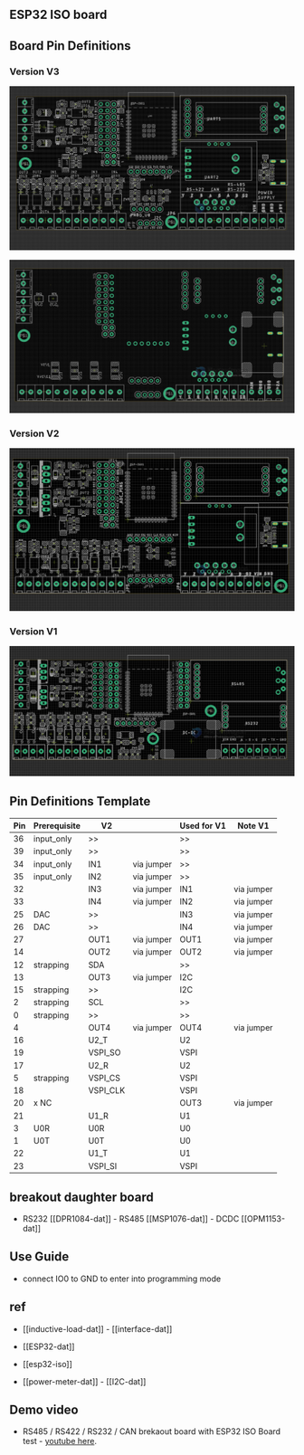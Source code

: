 ## ESP32 ISO board

## Board Pin Definitions

### Version V3 

![](2023-11-07-14-08-49.png)

![](2023-11-07-14-11-14.png)

### Version V2

![](2023-10-20-16-11-07.png)

### Version V1

![](2023-09-26-15-08-07.png)

## Pin Definitions Template

| Pin | Prerequisite | V2       |            | Used for V1 | Note V1    |
| --- | ------------ | -------- | ---------- | ----------- | ---------- |
| 36  | input_only   | >>       |            | >>          |            |
| 39  | input_only   | >>       |            | >>          |            |
| 34  | input_only   | IN1      | via jumper | >>          |            |
| 35  | input_only   | IN2      | via jumper | >>          |            |
| 32  |              | IN3      | via jumper | IN1         | via jumper |
| 33  |              | IN4      | via jumper | IN2         | via jumper |
| 25  | DAC          | >>       |            | IN3         | via jumper |
| 26  | DAC          | >>       |            | IN4         | via jumper |
| 27  |              | OUT1     | via jumper | OUT1        | via jumper |
| 14  |              | OUT2     | via jumper | OUT2        | via jumper |
| 12  | strapping    | SDA      |            | >>          |            |
| 13  |              | OUT3     | via jumper | I2C         |            |
| 15  | strapping    | >>       |            | I2C         |            |
| 2   | strapping    | SCL      |            | >>          |            |
| 0   | strapping    | >>       |            | >>          |            |
| 4   |              | OUT4     | via jumper | OUT4        | via jumper |
| 16  |              | U2_T     |            | U2          |            |
| 19  |              | VSPI_SO  |            | VSPI        |            |
| 17  |              | U2_R     |            | U2          |            |
| 5   | strapping    | VSPI_CS  |            | VSPI        |            |
| 18  |              | VSPI_CLK |            | VSPI        |            |
| 20  | x NC         |          |            | OUT3        | via jumper |
| 21  |              | U1_R     |            | U1          |            |
| 3   | U0R          | U0R      |            | U0          |            |
| 1   | U0T          | U0T      |            | U0          |            |
| 22  |              | U1_T     |            | U1          |            |
| 23  |              | VSPI_SI  |            | VSPI        |            |



## breakout daughter board

- RS232 [[DPR1084-dat]] - RS485 [[MSP1076-dat]] - DCDC [[OPM1153-dat]]

## Use Guide

- connect IO0 to GND to enter into programming mode

## ref

- [[inductive-load-dat]] - [[interface-dat]]

- [[ESP32-dat]]

- [[esp32-iso]]

- [[power-meter-dat]] - [[I2C-dat]]

## Demo video

- RS485 / RS422 / RS232 / CAN brekaout board with ESP32 ISO Board test - [youtube here](https://www.youtube.com/watch?v=ea_zn8Yjx-0&t=3s&ab_channel=Electrodragon).
